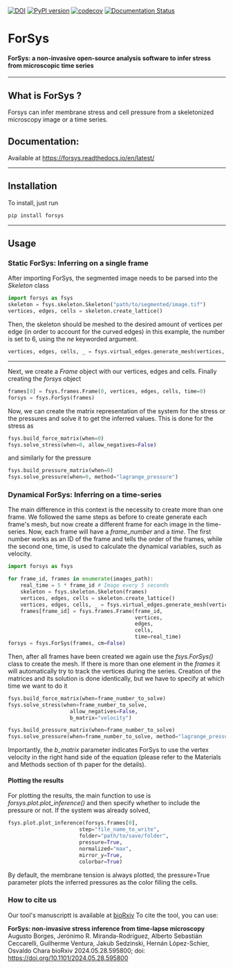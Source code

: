 [![DOI](https://zenodo.org/badge/DOI/10.5281/zenodo.11282555.svg)](https://doi.org/10.5281/zenodo.11282555)
[![PyPI version](https://badge.fury.io/py/forsys.svg)](https://badge.fury.io/py/forsys)
[![codecov](https://codecov.io/gh/borgesaugusto/forsys/graph/badge.svg?token=09Z4YKV8IG)](https://codecov.io/gh/borgesaugusto/forsys)
[![Documentation Status](https://readthedocs.org/projects/forsys/badge/?version=latest)](https://forsys.readthedocs.io/en/latest/?badge=latest)
# ForSys
#### ForSys: a non-invasive open-source analysis software to infer stress from microscopic time series 

---
## What is ForSys ?
Forsys can infer membrane stress and cell pressure from a skeletonized microscopy image or a time series.

##  Documentation: 
Available at
https://forsys.readthedocs.io/en/latest/

---

## Installation
To install, just run
```bash
pip install forsys
```
---

## Usage
### Static ForSys: Inferring on a single frame
After importing ForSys, the segmented image needs to be parsed into the *Skeleton* class
```python
import forsys as fsys
skeleton = fsys.skeleton.Skeleton("path/to/segmented/image.tif")
vertices, edges, cells = skeleton.create_lattice()
```
Then, the skeleton should be meshed to the desired amount of vertices per edge (in order to account for the curved edges)
in this example, the number is set to 6, using the *ne* keyworded argument.
```python
vertices, edges, cells, _ = fsys.virtual_edges.generate_mesh(vertices, edges, cells, ne=6)
```
---
Next, we create a *Frame* object with our vertices, edges and cells. Finally creating the *forsys* object
```python
frames[0] = fsys.frames.Frame(0, vertices, edges, cells, time=0)
forsys = fsys.ForSys(frames)
```

Now, we can create the matrix representation of the system for the stress or the pressures and solve it to get the 
inferred values. This is done for the stress as
```python
fsys.build_force_matrix(when=0)
fsys.solve_stress(when=0, allow_negatives=False)
```
and similarly for the pressure
```python
fsys.build_pressure_matrix(when=0)
fsys.solve_pressure(when=0, method="lagrange_pressure")
```

### Dynamical ForSys: Inferring on a time-series
The main difference in this context is the necessity to create more than one frame. We followed the same steps as before
to create generate each frame's mesh, but now create a different frame for each image in the time-series. Now, each frame
will have a *frame_number* and a *time*. The first number works as an ID of the frame and tells the order of the frames,
while the second one, time, is used to calculate the dynamical variables, such as velocity. 
```python
import forsys as fsys

for frame_id, frames in enumerate(images_path):
    real_time = 5 * frame_id # Image every 5 seconds
    skeleton = fsys.skeleton.Skeleton(frames)
    vertices, edges, cells = skeleton.create_lattice()
    vertices, edges, cells, _ = fsys.virtual_edges.generate_mesh(vertices, edges, cells, ne=6)
    frames[frame_id] = fsys.frames.Frame(frame_id,
                                         vertices,
                                         edges, 
                                         cells,
                                         time=real_time)
forsys = fsys.ForSys(frames, cm=False)
```
Then, after all frames have been created we again use the *fsys.ForSys()* class to create the mesh. If there is more than
one element in the *frames* it will automatically try to track the vertices during the series. Creation of the matrices 
and its solution is done identically, but we have to specify at which time we want to do it
```python
fsys.build_force_matrix(when=frame_number_to_solve)
fsys.solve_stress(when=frame_number_to_solve, 
                    allow_negatives=False,
                    b_matrix="velocity")

fsys.build_pressure_matrix(when=frame_number_to_solve)
fsys.solve_pressure(when=frame_number_to_solve, method="lagrange_pressure")
```
Importantly, the *b_matrix* parameter indicates ForSys to use the vertex velocity in the right hand side of the equation
(please refer to the Materials and Methods section of th paper for the details).

#### Plotting the results
For plotting the results, the main function to use is *forsys.plot.plot_inference()* and then specify whether to include
the pressure or not. If the system was already solved,
```python
fsys.plot.plot_inference(forsys.frames[0],
                       step="file_name_to_write",
                       folder="path/to/save/folder",
                       pressure=True,
                       normalized="max",
                       mirror_y=True,
                       colorbar=True)
```
By default, the membrane tension is always plotted, the pressure=True parameter plots the inferred pressures as the color 
filling the cells. 


### How to cite us
Our tool's manuscriptt is available at [bioRxiv](https://www.biorxiv.org/content/10.1101/2024.05.28.595800v1)
To cite the tool, you can use:

**ForSys: non-invasive stress inference from time-lapse microscopy**
Augusto Borges, Jerónimo R. Miranda-Rodríguez, Alberto Sebastián Ceccarelli, Guilherme Ventura, Jakub Sedzinski, Hernán López-Schier, Osvaldo Chara
bioRxiv 2024.05.28.595800; doi: https://doi.org/10.1101/2024.05.28.595800